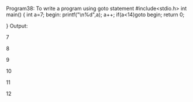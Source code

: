 Program38: To write a program using goto statement
#include<stdio.h>
int main()
{
	int a=7;
	begin:
		printf("\n%d",a);
		a++;
		if(a<14)goto begin;
		return 0;
		
}
Output:

7

8

9

10

11

12
